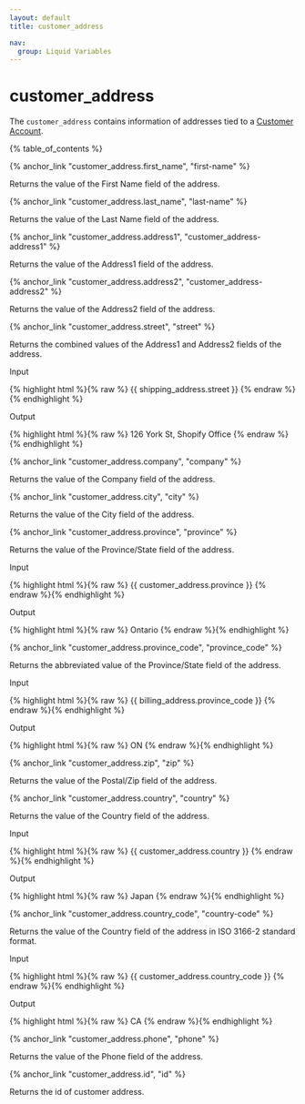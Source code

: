 ```yaml
---
layout: default
title: customer_address

nav:
  group: Liquid Variables
---
```


# customer_address

The <code>customer_address</code> contains information of addresses tied to a <a href="http://docs.shopify.com/manual/your-store/customers/customer-accounts">Customer Account</a>. 

{% table_of_contents %}





{% anchor_link "customer_address.first_name", "first-name" %}

Returns the value of the First Name field of the address.








{% anchor_link "customer_address.last_name", "last-name" %}

Returns the value of the Last Name field of the address.















{% anchor_link "customer_address.address1", "customer_address-address1" %}

Returns the value of the Address1 field of the address.








{% anchor_link "customer_address.address2", "customer_address-address2" %}

Returns the value of the Address2 field of the address.










{% anchor_link "customer_address.street", "street" %}

Returns the combined values of the Address1 and Address2 fields of the address.

<p class="input">Input</p>
<div>
{% highlight html %}{% raw %}
{{ shipping_address.street }}
{% endraw %}{% endhighlight %}
</div>

<p class="output">Output</p>
<div>
{% highlight html %}{% raw %}
126 York St, Shopify Office
{% endraw %}{% endhighlight %}
</div>






{% anchor_link "customer_address.company", "company" %}

Returns the value of the Company field of the address.










{% anchor_link "customer_address.city", "city" %}

Returns the value of the City field of the address.








{% anchor_link "customer_address.province", "province" %}

Returns the value of the Province/State field of the address.

<p class="input">Input</p>
<div>
{% highlight html %}{% raw %}
{{ customer_address.province }}
{% endraw %}{% endhighlight %}
</div>

<p class="output">Output</p>
<div>
{% highlight html %}{% raw %}
Ontario
{% endraw %}{% endhighlight %}
</div>








{% anchor_link "customer_address.province_code", "province_code" %}

Returns the abbreviated value of the Province/State field of the address.

<p class="input">Input</p>
<div>
{% highlight html %}{% raw %}
{{ billing_address.province_code }}
{% endraw %}{% endhighlight %}
</div>

<p class="output">Output</p>
<div>
{% highlight html %}{% raw %}
ON
{% endraw %}{% endhighlight %}
</div>






{% anchor_link "customer_address.zip", "zip" %}

Returns the value of the Postal/Zip field of the address.









{% anchor_link "customer_address.country", "country" %}

Returns the value of the Country field of the address.

<p class="input">Input</p>
<div>
{% highlight html %}{% raw %}
{{ customer_address.country }}
{% endraw %}{% endhighlight %}
</div>

<p class="output">Output</p>
<div>
{% highlight html %}{% raw %}
Japan
{% endraw %}{% endhighlight %}
</div>








{% anchor_link "customer_address.country_code", "country-code" %}

Returns the value of the Country field of the address in ISO 3166-2 standard format.

<p class="input">Input</p>
<div>
{% highlight html %}{% raw %}
{{ customer_address.country_code }}
{% endraw %}{% endhighlight %}
</div>

<p class="output">Output</p>
<div>
{% highlight html %}{% raw %}
CA
{% endraw %}{% endhighlight %}
</div>







{% anchor_link "customer_address.phone", "phone" %}

Returns the value of the Phone field of the address.





{% anchor_link "customer_address.id", "id" %}

Returns the id of customer address. 